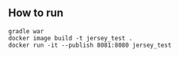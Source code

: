 ## How to run
```
gradle war
docker image build -t jersey_test .
docker run -it --publish 8081:8080 jersey_test
```